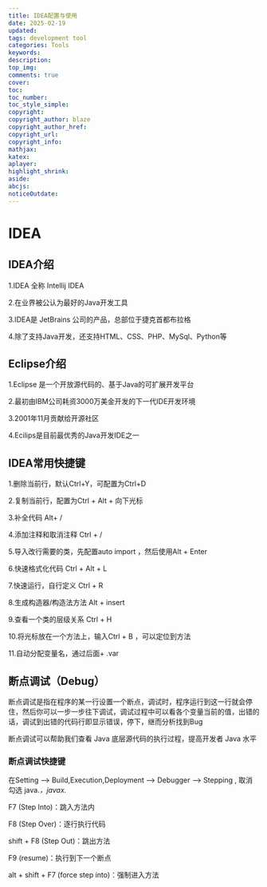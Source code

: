 ```yaml
---
title: IDEA配置与使用
date: 2025-02-19
updated:
tags: development tool
categories: Tools
keywords:
description:
top_img: 
comments: true
cover: 
toc:
toc_number:
toc_style_simple:
copyright:
copyright_author: blaze
copyright_author_href:
copyright_url:
copyright_info: 
mathjax:
katex:
aplayer:
highlight_shrink:
aside:
abcjs:
noticeOutdate:
---
```




# IDEA

## IDEA介绍

1.IDEA 全称 Intellij IDEA

2.在业界被公认为最好的Java开发工具

3.IDEA是 JetBrains 公司的产品，总部位于捷克首都布拉格

4.除了支持Java开发，还支持HTML、CSS、PHP、MySql、Python等



## Eclipse介绍

1.Eclipse 是一个开放源代码的、基于Java的可扩展开发平台

2.最初由IBM公司耗资3000万美金开发的下一代IDE开发环境

3.2001年11月贡献给开源社区

4.Ecilips是目前最优秀的Java开发IDE之一



## IDEA常用快捷键

1.删除当前行，默认Ctrl+Y，可配置为Ctrl+D

2.复制当前行，配置为Ctrl + Alt + 向下光标

3.补全代码 Alt+ /

4.添加注释和取消注释 Ctrl + /

5.导入改行需要的类，先配置auto import ，然后使用Alt + Enter

6.快速格式化代码 Ctrl + Alt + L

7.快速运行，自行定义 Ctrl + R

8.生成构造器/构造法方法 Alt + insert

9.查看一个类的层级关系 Ctrl + H 

10.将光标放在一个方法上，输入Ctrl + B ，可以定位到方法

11.自动分配变量名，通过后面+ .var



## 断点调试（Debug）

断点调试是指在程序的某一行设置一个断点，调试时，程序运行到这一行就会停住，然后你可以一步一步往下调试，调试过程中可以看各个变量当前的值，出错的话，调试到出错的代码行即显示错误，停下，继而分析找到Bug

断点调试可以帮助我们查看 Java 底层源代码的执行过程，提高开发者 Java 水平



### 断点调试快捷键

在Setting --> Build,Execution,Deployment --> Debugger --> Stepping , 取消勾选 java.*，javax.*

F7 (Step Into)：跳入方法内

F8 (Step Over)：逐行执行代码

shift + F8 (Step Out)：跳出方法

F9 (resume)：执行到下一个断点

alt + shift + F7  (force step into)：强制进入方法 

